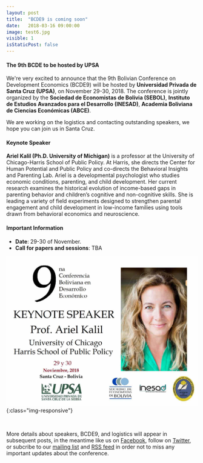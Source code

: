 ```yaml
---
layout: post
title:  "BCDE9 is coming soon"
date:   2018-03-16 09:00:00
image: test6.jpg
visible: 1
isStaticPost: false
---
```


#### The 9th BCDE to be hosted by UPSA

We're very excited to announce that the 9th Bolivian Conference on Development Economics (BCDE9) will be hosted by __Universidad Privada de Santa Cruz (UPSA)__, on November 29-30, 2018. The conference is jointly organized by the __Sociedad de Economistas de Bolivia (SEBOL)__, __Instituto de Estudios Avanzados para el Desarrollo (INESAD)__, __Academia Boliviana de Ciencias Económicas (ABCE)__.

We are working on the logistics and contacting outstanding speakers, we hope you can join us in Santa Cruz.

#### Keynote Speaker

__Ariel Kalil (Ph.D. University of Michigan)__ is a professor at the University of Chicago-Harris School of Public Policy. At Harris, she directs the Center for Human Potential and Public Policy and co-directs the Behavioral Insights and Parenting Lab. Ariel is a developmental psychologist who studies economic conditions, parenting, and child development. Her current research examines the historical evolution of income-based gaps in parenting behavior and children’s cognitive and non-cognitive skills. She is leading a variety of field experiments designed to strengthen parental engagement and child development in low-income families using tools drawn from behavioral economics and neuroscience.

#### Important Information

<!-- * **Attendance**: we're expecting over 200 attendees. -->
* **Date**: 29-30 of November.
* **Call for papers and sessions**: TBA


![image-title-here](/img/posts/Kalil9BCDE.jpg){:class="img-responsive"}


<br>

More details about speakers, BCDE9, and logistics will appear in subsequent posts, in the meantime like us on [Facebook](https://www.facebook.com/Sociedad-de-Economistas-de-Bolivia-379788332035459/), follow on [Twitter](https://twitter.com/intent/user?screen_name=SEBOLBolivia), or subcribe to our [mailing list](https://mc.us15.list-manage.com/subscribe/post?u=32ecc95787a5980a33901b562&amp;id=cc247ac02b) and [RSS feed](http://www.bcde8.org/feed.xml) in order not to miss any important updates about the conference.

